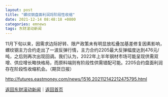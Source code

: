 ```yaml
---
layout: post
title: "螺纹钢盘面利润将阶段性收缩"
date: 2021-12-14 08:48:18 +0800
categories: emnews
tags: 东财滚动新闻
---
```


11月下旬以来，因需求边际好转、限产政策未有明显放松叠加基差修复因素影响，螺纹钢主力合约走出了一波反弹行情，主力合约2205最大反弹幅度达到476元/吨，之后则再次出现回调。我们认为，2022年上半年钢材市场可能呈现供需双增、供应增长略快格局，而原料端则有阶段性供需错配可能。2205合约盘面利润存在阶段性收缩机会。（期货日报）

<http://futures.eastmoney.com/news/1516,202112142212475795.html>

[返回东财滚动新闻](//finews.withounder.com/emnews/)｜[返回首页](//finews.withounder.com/)
